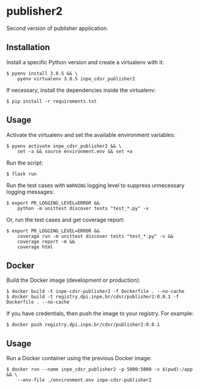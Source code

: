 # publisher2

Second version of publisher application.


## Installation

Install a specific Python version and create a virtualenv with it:

```
$ pyenv install 3.8.5 && \
    pyenv virtualenv 3.8.5 inpe_cdsr_publisher2
```

If necessary, install the dependencies inside the virtualenv:

```
$ pip install -r requirements.txt
```


## Usage

Activate the virtualenv and set the available environment variables:

```
$ pyenv activate inpe_cdsr_publisher2 && \
    set -a && source environment.env && set +a
```

Run the script:

```
$ flask run
```

Run the test cases with `WARNING` logging level to suppress unnecessary logging messages:

```
$ export PR_LOGGING_LEVEL=ERROR &&
    python -m unittest discover tests "test_*.py" -v
```

Or, run the test cases and get coverage report:

```
$ export PR_LOGGING_LEVEL=ERROR &&
    coverage run -m unittest discover tests "test_*.py" -v &&
    coverage report -m &&
    coverage html
```


## Docker

Build the Docker image (development or production):

```
$ docker build -t inpe-cdsr-publisher2 -f Dockerfile . --no-cache
$ docker build -t registry.dpi.inpe.br/cdsr/publisher2:0.0.1 -f Dockerfile . --no-cache
```

If you have credentials, then push the image to your registry. For example:

```
$ docker push registry.dpi.inpe.br/cdsr/publisher2:0.0.1
```


## Usage

Run a Docker container using the previous Docker image:

```
$ docker run --name inpe_cdsr_publisher2 -p 5000:5000 -v $(pwd):/app && \
    --env-file ./environment.env inpe-cdsr-publisher2
```
